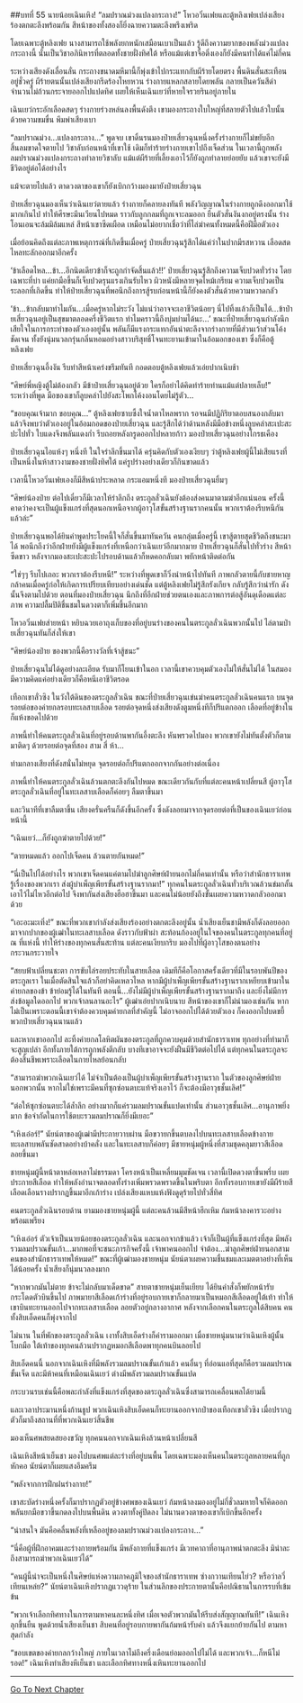 ##บทที่ 55 นายน้อยเฉินเหิง!
“ลมปราณม่วงแปลงกระถาง!” โหวอวิ๋นเฟยและตู้หลิงเฟยเปล่งเสียงร้องตกตะลึงพร้อมกัน สีหน้าของทั้งสองก็ยิ่งฉายความตะลึงพรึงเพริด

โดยเฉพาะตู้หลิงเฟย นางสามารถใช้พลังยกหนักเสมือนเบาเป็นแล้ว รู้ดีถึงความยากของพลังม่วงแปลงกระถางนี้ นั่นเป็นวิชาอภินิหารที่ตลอดทั้งชายฝั่งทิศใต้ หรือแม้แต่เขาจื่อติ่งเองก็ยังมีคนทำได้แค่ไม่กี่คน

ระหว่างเสียงดังเลื่อนลั่น กระถางขนาดมหึมานี้ก็พุ่งเข้าไปกระแทกกับผีร้ายโดยตรง พื้นดินสั่นสะเทือนอยู่ชั่วครู่ ผีร้ายตนนั้นเปล่งเสียงกรีดร้องโหยหวน ร่างกายแหลกสลายโดยพลัน กลายเป็นควันสีดำจำนวนไม่ถ้วนกระจายออกไปแปดทิศ เผยให้เห็นเฉินเยว่ที่หายใจรวยรินอยู่ภายใน

เฉินเยว่กระอักเลือดสดๆ ร่างกายร่วงหล่นลงพื้นดังตึง เขามองกระถางใบใหญ่ที่สลายตัวไปแล้วใบนั้นด้วยความขมขื่น พึมพำเสียงเบา

“ลมปราณม่วง...แปลงกระถาง...” พูดจบ เขาดิ้นรนมองป๋ายเสี่ยวฉุนหนึ่งครั้งร่างกายก็ไม่ขยับอีก สิ้นลมขาดใจตายไป วิชาลับก่อนหน้าที่เขาใช้ เดิมก็ทำร้ายร่างกายเขาไปถึงเจ็ดส่วน ในเวลานี้ถูกพลังลมปราณม่วงแปลงกระถางทำลายวิชาลับ แม้แต่ผีร้ายที่เลี้ยงเอาไว้ก็ยังถูกทำลายย่อยยับ แล้วเขาจะยังมีชีวิตอยู่ต่อได้อย่างไร

แม้จะตายไปแล้ว ตาดวงตาของเขาก็ยังเบิกกว้างมองมายังป๋ายเสี่ยวฉุน

ป๋ายเสี่ยวฉุนมองเห็นว่าเฉินเยว่ตายแล้ว ร่างกายก็คลายลงทันที พลังวิญญาณในร่างกายถูกดึงออกมาใช้มากเกินไป ทำให้ศีรษะมึนเวียนไปหมด ราวกับลูกกลมที่ถูกเจาะลมออก ยืนตัวสั่นงันงกอยู่ตรงนั้น ร่างโอนเอนจะล้มมิล้มแหล่ สีหน้าเขาซีดเผือด เหมือนไม่อยากเชื่อว่าที่ไล่ฆ่าคนทั้งหมดนี้คือฝีมือตัวเอง

เมื่อย้อนคิดถึงแต่ละภาพเหตุการณ์ที่เกิดขึ้นเมื่อครู่ ป๋ายเสี่ยวฉุนรู้สึกได้แค่ว่าในปากมีรสหวาน เลือดสดไหลทะลักออกมาอีกครั้ง

‘ข้าเลือดไหล...ข้า...อีกนิดเดียวข้าก็จะถูกกำจัดสิ้นแล้ว!!’ ป๋ายเสี่ยวฉุนรู้สึกถึงความเจ็บปวดทั่วร่าง โดยเฉพาะที่บ่า แค่ยกมือขึ้นก็เจ็บปวดรุนแรงเกินรับไหว ผิวหนังมีหลายจุดไหม้เกรียม ความเจ็บปวดเป็นระลอกที่เกิดขึ้น ทำให้ป๋ายเสี่ยวฉุนที่พอนึกถึงการสู้รบก่อนหน้านี้ก็ยังคงตัวสั่นด้วยความหวาดกลัว

‘ข้า...ข้ากลับมาทำไมกัน...เมื่อครู่หากไม่ระวัง ไม่แน่ว่าอาจจะเอาชีวิตน้อยๆ นี่ไปทิ้งแล้วก็เป็นได้...ข้าป๋ายเสี่ยวฉุนอยู่เป็นสุขมาตลอดครึ่งชีวิตแรก ทำไมคราวนี้ถึงบุ่มบ่ามได้นะ...’ ขณะที่ป๋ายเสี่ยวฉุนกำลังนึกเสียใจในการกระทำของตัวเองอยู่นั้น พลันก็มีแรงกระแทกอันน่าตะลึงจากร่างกายที่มีส่วนเว้าส่วนโค้งชัดเจน ทั้งยังนุ่มนวลกรุ่นกลิ่นหอมอย่างสาวบริสุทธิ์โจนทะยานเข้ามาในอ้อมอกของเขา ซึ่งก็คือตู้หลิงเฟย

ป๋ายเสี่ยวฉุนอึ้งงัน รีบทำสีหน้าเคร่งขรึมทันที กอดตอบตู้หลิงเฟยแล้วเอ่ยปากเนิบช้า

“ศิษย์พี่หญิงตู้ไม่ต้องกลัว มีข้าป๋ายเสี่ยวฉุนอยู่ด้วย ใครก็อย่าได้คิดทำร้ายท่านแม้แต่ปลายเล็บ!” ระหว่างที่พูด มือของเขาก็ลูบคลำไปยังสะโพกโค้งงอนโดยไม่รู้ตัว...

“ขอบคุณเจ้ามาก ขอบคุณ...” ตู้หลิงเฟยซาบซึ้งใจน้ำตาไหลพราก รอจนมีปฏิกิริยาตอบสนองกลับมาแล้วจึงพบว่าตัวเองอยู่ในอ้อมกอดของป๋ายเสี่ยวฉุน และรู้สึกได้ว่าด้านหลังมีมือข้างหนึ่งลูบคลำสะเปะสะปะไปทั่ว ใบแดงจึงพลันแดงก่ำ รีบถอยหลังกรูดออกไปหลายก้าว มองป๋ายเสี่ยวฉุนอย่างโกรธเคือง

ป๋ายเสี่ยวฉุนไอแห้งๆ หนึ่งที ในใจรำลึกขึ้นมาได้ ครุ่นคิดกับตัวเองเงียบๆ ว่าตู้หลิงเฟยผู้นี้ไม่เสียแรงที่เป็นหนึ่งในห้าสาวงามของชายฝั่งทิศใต้ แค่รูปร่างอย่างเดียวก็กินขาดแล้ว

เวลานี้โหวอวิ๋นเฟยเองก็มีสีหน้าประหลาด กระแอมหนึ่งที มองป๋ายเสี่ยวฉุนยิ้มๆ

“ศิษย์น้องป๋าย ต่อไปเดี๋ยวก็มีเวลาให้รำลึกถึง ตระกูลลั่วเฉินยังต้องส่งคนมาตามฆ่าอีกแน่นอน ครั้งนี้คาดว่าคงจะเป็นผู้แข็งแกร่งที่สุดนอกเหนือจากผู้อาวุโสขั้นสร้างฐานรากคนนั้น พวกเราต้องรีบหนีกันแล้วล่ะ”

ป๋ายเสี่ยวฉุนพอได้ยินคำพูดประโยคนี้ใจก็สั่นขึ้นมาทันควัน คนกลุ่มเมื่อครู่นี้ เขาสู้ตายสุดชีวิตถึงชนะมาได้ พอนึกถึงว่าอีกฝ่ายยังมีผู้แข็งแกร่งที่เหนือกว่าเฉินเยว่อีกมากมาย ป๋ายเสี่ยวฉุนก็สั่นไปทั่วร่าง สีหน้าซีดขาว หลังจากมองสะเปะสะปะไปรอบด้านแล้วก็หดคอกลับมา พยักหน้าติดต่อกัน

“ใช่ๆๆ รีบไปเถอะ พวกเราต้องรีบหนี!” ระหว่างที่พูดเขาก็วิ่งนำหน้าไปทันที ภาพกลัวตายนี้กับชายหาญกล้าคนเมื่อครู่ก่อให้เกิดการเปรียบเทียบอย่างเด่นชัด แต่ตู้หลิงเฟยไม่รู้สึกรังเกียจ กลับรู้สึกว่าน่ารัก ดังนั้นจึงตามไปด้วย ตอนที่มองป๋ายเสี่ยวฉุน นึกถึงที่อีกฝ่ายช่วยตนเองและภาพการต่อสู้อันดุเดือดแต่ละภาพ ความปลื้มปิติชื่นชมในดวงตาก็เพิ่มขึ้นอีกมาก

โหวอวิ๋นเฟยส่ายหน้า หยิบฉวยเอาถุงเก็บของที่อยู่บนร่างของคนในตระกูลลั่วเฉินพวกนั้นไป ไล่ตามป๋ายเสี่ยวฉุนทันก็ส่งให้เขา

“ศิษย์น้องป๋าย ของพวกนี้คือรางวัลที่เจ้าสู้ชนะ”

ป๋ายเสี่ยวฉุนไม่ได้ดูอย่างละเอียด รับมาก็โยนเข้าในอก เวลานี้เขาควบคุมตัวเองไม่ให้สั่นไม่ได้ ในสมองมีความคิดแค่อย่างเดียวก็คือหนีเอาชีวิตรอด

เทือกเขาลั่วซิง ในวังใต้ดินของตระกูลลั่วเฉิน ขณะที่ป๋ายเสี่ยวฉุนเข่นฆ่าคนตระกูลลั่วเฉินคนแรก บนจุดรอยต่อของค่ายกลรอบทะเลสาบเลือด รอยต่อจุดหนึ่งส่งเสียงดังตูมหนึ่งทีก็ปริแตกออก เลือดที่อยู่ข้างในก็แห้งขอดไปด้วย

ภาพนี้ทำให้คนตระกูลลั่วเฉินที่อยู่รอบด้านพากันอึ้งตะลึง หันพรวดไปมอง พวกเขายังไม่ทันตั้งตัวก็ตามมาติดๆ ด้วยรอยต่อจุดที่สอง สาม สี่ ห้า...

ท่ามกลางเสียงที่ดังสนั่นไม่หยุด จุดรอยต่อก็ปริแตกออกจากกันอย่างต่อเนื่อง

ภาพนี้ทำให้คนตระกูลลั่วเฉินล้วนตกตะลึงกันไปหมด ขณะเดียวกันกับที่แต่ละคนหน้าเปลี่ยนสี ผู้อาวุโสตระกูลลั่วเฉินที่อยู่ในทะเลสาบเลือดก็ค่อยๆ ลืมตาขึ้นมา

และวินาทีที่เขาลืมตาขึ้น เสียงครั่นครืนก็ดังขึ้นอีกครั้ง ซึ่งดังลอยมาจากจุดรอยต่อที่เป็นของเฉินเยว่ก่อนหน้านี้

“เฉินเยว่...ก็ยังถูกฆ่าตายไปด้วย!”

“ตายหมดแล้ว ออกไปเจ็ดคน ล้วนตายกันหมด!”

“นี่เป็นไปได้อย่างไร พวกเขาเจ็ดคนแค่ตามไปฆ่าลูกศิษย์ฝ่ายนอกไม่กี่คนเท่านั้น หรือว่าสำนักธาราเทพรู้เรื่องของพวกเรา ส่งผู้บำเพ็ญเพียรขั้นสร้างฐานรากมา!” ทุกคนในตระกูลลั่วเฉินทั่วบริเวณล้วนข่มกลั้นเอาไว้ไม่ไหวอีกต่อไป จึงพากันส่งเสียงฮือฮาขึ้นมา และคนไม่น้อยยังถึงขั้นเผยความหวาดกลัวออกมาด้วย

“เอะอะมะเทิ่ง!” ขณะที่พวกเขากำลังส่งเสียงร้องอย่างตกตะลึงอยู่นั้น น้ำเสียงเย็นชามีพลังก็ดังลอยออกมาจากปากของผู้เฒ่าในทะเลสาบเลือด ดังราวกับฟ้าผ่า สะท้อนก้องอยู่ในใจของคนในตระกูลทุกคนที่อยู่ ณ ที่แห่งนี้ ทำให้ร่างของทุกคนสั่นสะท้าน แต่ละคนเงียบกริบ มองไปที่ผู้อาวุโสของตนอย่างกระวนกระวายใจ

“สยบฟ้าเปลี่ยนชะตา การขับไล่รอยประทับในสายเลือด เดิมทีก็คือโอกาสครั้งเดียวที่มีในรอบพันปีของตระกูลเรา ในเมื่อตัดสินใจแล้วก็อย่าคิดเหลวไหล หากมีผู้บำเพ็ญเพียรขั้นสร้างฐานรากเหยียบเข้ามาในค่ายกลของข้า ข้าย่อมรู้ได้ในทันที ตอนนี้...ยังไม่มีผู้บำเพ็ญเพียรขั้นสร้างฐานรากมาถึง และยิ่งไม่มีการส่งข้อมูลใดออกไป พวกเจ้าลนลานอะไร” ผู้เฒ่าเอ่ยปากเนิบนาบ สีหน้าของเขาก็ไม่น่ามองเช่นกัน หากไม่เป็นเพราะตอนนี้เขาจำต้องควบคุมค่ายกลที่สำคัญนี้ ไม่อาจออกไปได้ด้วยตัวเอง ก็คงออกไปบดขยี้พวกป๋ายเสี่ยวฉุนนานแล้ว

และหากเขาออกไป ละทิ้งค่ายกลโลหิตผันของตระกูลที่ถูกควบคุมด้วยสำนักธาราเทพ ทุกอย่างที่ทำมาก็จะสูญเปล่า อีกทั้งภายใต้การถูกพลังตีกลับ บางทีเขาอาจจะยังฝืนมีชีวิตต่อไปได้ แต่ทุกคนในตระกูลจะต้องสิ้นชีพเพราะเลือดในกายไหลย้อนกลับ

“สามารถฆ่าพวกเฉินเยว่ได้ ไม่จำเป็นต้องเป็นผู้บำเพ็ญเพียรขั้นสร้างฐานราก ในตัวของลูกศิษย์ฝ่ายนอกพวกนั้น หากไม่ใช่เพราะมีคนที่ซุกซ่อนตบะแท้จริงเอาไว้ ก็จะต้องมีอาวุธชั้นเลิศ!”

“ต่อให้ซุกซ่อนตบะได้ล้ำลึก อย่างมากก็แค่รวมลมปราณขั้นแปดเท่านั้น ส่วนอาวุธชั้นเลิศ...อานุภาพยิ่งมาก ข้อจำกัดในการใช้ตบะรวมลมปราณก็ยิ่งมีเยอะ”

“เหิงเอ๋อร์!” นัยน์ตาของผู้เฒ่ามีประกายวาบผ่าน มือขวายกขึ้นตบลงไปบนทะเลสาบเลือดข้างกาย ทะเลสาบพลันซัดสาดอย่างบ้าคลั่ง และในทะเลสาบก็ค่อยๆ มีชายหนุ่มผู้หนึ่งที่สวมชุดคลุมยาวสีเลือดลอยขึ้นมา

ชายหนุ่มผู้นี้หน้าตาหล่อเหลาไม่ธรรมดา โครงหน้าเป็นเหลี่ยมมุมชัดเจน เวลานี้เปิดดวงตาขึ้นพรึ่บ เผยประกายสีเลือด ทำให้พลังอำนาจตลอดทั้งร่างเพิ่มพรวดพราดขึ้นในพริบตา อีกทั้งรอบกายเขายังมีผีร้ายสีเลือดเลือนรางปรากฏขึ้นมาอีกเก้าร่าง เปล่งเสียงแหบแห้งฟังดูดุร้ายไปทั่วสี่ทิศ

คนตระกูลลั่วเฉินรอบด้าน ยามมองชายหนุ่มผู้นี้ แต่ละคนล้วนมีสีหน้าฮึกเหิม ก้มหน้าลงคารวะอย่างพร้อมเพรียง

“เหิงเอ๋อร์ ตัวเจ้าเป็นนายน้อยของตระกูลลั่วเฉิน และนอกจากข้าแล้ว เจ้าก็เป็นผู้ที่แข็งแกร่งที่สุด มีพลังรวมลมปราณขั้นเก้า...มากพอที่จะชนะภารกิจครั้งนี้ เจ้าพาคนออกไป จำต้อง...ฆ่าลูกศิษย์ฝ่ายนอกสามคนของสำนักธาราเทพให้หมด!” ขณะที่ผู้เฒ่ามองชายหนุ่ม นัยน์ตาเผยความชื่นชมและเมตตาอย่างที่เห็นได้น้อยครั้ง น้ำเสียงก็นุ่มนวลลงมาก

“หากพวกมันไม่ตาย ข้าจะไม่กลับมาเด็ดขาด” สายตาชายหนุ่มเย็นเยียบ ได้ยินคำสั่งก็พยักหน้ารับ กระโดดตัวบินขึ้นไป ภาพมายาสีเลือดเก้าร่างที่อยู่รอบกายเขาก็กลายมาเป็นหมอกสีเลือดอยู่ใต้เท้า ทำให้เขาบินทะยานออกไปจากทะเลสาบเลือด ลอยตัวอยู่กลางอากาศ หลังจากเลือกคนในตระกูลได้สิบคน คนทั้งสิบเอ็ดคนก็พุ่งจากไป

ไม่นาน ในที่พักของตระกูลลั่วเฉิน เงาทั้งสิบเอ็ดร่างก็คำรามออกมา เมื่อชายหนุ่มนามว่าเฉินเหิงผู้นั้นโบกมือ ใต้เท้าของทุกคนล้วนปรากฏหมอกสีเลือดพาทุกคนบินลอยไป

สิบเอ็ดคนนี้ นอกจากเฉินเหิงที่มีพลังรวมลมปราณขั้นเก้าแล้ว คนอื่นๆ ที่อ่อนแอที่สุดก็คือรวมลมปราณขั้นเจ็ด และมีห้าคนที่เหมือนเฉินเยว่ ต่างมีพลังรวมลมปราณขั้นแปด

กระบวนรบเช่นนี้คือพละกำลังที่แข็งแกร่งที่สุดของตระกูลลั่วเฉินซึ่งสามารถเคลื่อนพลได้ยามนี้

และเวลาประมานหนึ่งก้านธูป พวกเฉินเหิงสิบเอ็ดคนก็ทะยานออกจากป่าของเทือกเขาลั่วซิง เมื่อปรากฏตัวก็มาถึงสถานที่ที่พวกเฉินเยว่สิ้นชีพ

มองเห็นศพสยดสยองขวัญ ทุกคนนอกจากเฉินเหิงล้วนหน้าเปลี่ยนสี

เฉินเหิงสีหน้าเย็นชา มองไปบนศพแต่ละร่างที่อยู่บนพื้น โดยเฉพาะมองเห็นคนในตระกูลหลายคนที่ถูกหักคอ นัยน์ตาก็เผยแสงอึมครึม

“พลังจากการฝึกฝนร่างกาย!”

เขาสะบัดร่างหนึ่งครั้งก็มาปรากฏตัวอยู่ข้างศพของเฉินเยว่ ก้มหน้าลงมองอยู่ไม่กี่ชั่วลมหายใจก็คิดออก พลันยกมือขวาขึ้นกดลงไปบนพื้นดิน ดวงตาทั้งคู่ปิดลง ไม่นานดวงตาของเขาก็เบิกขึ้นอีกครั้ง

“น่าสนใจ มันคือคลื่นพลังที่เหลืออยู่ของลมปราณม่วงแปลงกระถาง...”

“นี่คือผู้ที่ฝึกอาคมและร่างกายพร้อมกัน มีพลังกายที่แข็งแกร่ง มีเวทคาถาที่อานุภาพน่าตกตะลึง มิน่าละถึงสามารถฆ่าพวกเฉินเยว่ได้”

“คนผู้นี้น่าจะเป็นหนึ่งในศิษย์แห่งความภาคภูมิใจของสำนักธาราเทพ ซ่างกวานเทียนโย่ว? หรือว่าลวี่เทียนเหล่ย?” นัยน์ตาเฉินเหิงปรากฏแววดุร้าย ในส่วนลึกของประกายตานั้นคือปณิธานในการรบที่เข้มข้น

“พวกเจ้าเลือกทิศทางในการตามหาคนละหนึ่งทิศ เมื่อเจอตัวพวกมันให้รีบส่งสัญญาณทันที!” เฉินเหิงลุกขึ้นยืน พูดด้วยน้ำเสียงเย็นชา สิบคนที่อยู่รอบกายพากันก้มหน้ารับคำ แล้วจึงแยกย้ายกันไป ตามหาสุดกำลัง

“ขอบเขตของค่ายกลกว้างใหญ่ ภายในเวลาไม่ถึงครึ่งเดือนย่อมออกไปไม่ได้ และพวกเจ้า...ก็หนีไม่รอด!” เฉินเหิงทำเสียงหึเย็นชา และเลือกทิศทางหนึ่งเหินทะยานออกไป

---------



[Go To Next Chapter]( ./56.md)